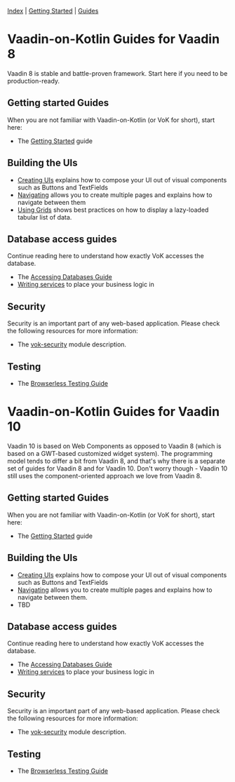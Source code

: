 [Index](index.html) | [Getting Started](gettingstarted.html) | [Guides](vok-guides.html)

# Vaadin-on-Kotlin Guides for Vaadin 8

Vaadin 8 is stable and battle-proven framework. Start here if you need to be production-ready.

## Getting started Guides

When you are not familiar with Vaadin-on-Kotlin (or VoK for short), start here:

* The [Getting Started](gettingstarted.md) guide

## Building the UIs

* [Creating UIs](creating_ui.md) explains how to compose your UI out of visual components such as Buttons and TextFields
* [Navigating](navigating.md) allows you to create multiple pages and explains how to navigate between them
* [Using Grids](grids.md) shows best practices on how to display a lazy-loaded tabular list of data.

## Database access guides

Continue reading here to understand how exactly VoK accesses the database.

* The [Accessing Databases Guide](databases.md)
* [Writing services](services.md) to place your business logic in

## Security

Security is an important part of any web-based application. Please check the following resources for more information:

* The [vok-security](https://github.com/mvysny/vaadin-on-kotlin/blob/master/vok-security/README.md) module description.

## Testing

* The [Browserless Testing Guide](https://github.com/mvysny/karibu-testing)

# Vaadin-on-Kotlin Guides for Vaadin 10

Vaadin 10 is based on Web Components as opposed to Vaadin 8 (which is based
on a GWT-based customized widget system). The programming model
tends to differ a bit from Vaadin 8, and that's why there is a separate set of guides
for Vaadin 8 and for Vaadin 10. Don't worry though - Vaadin 10 still uses the
component-oriented approach we love from Vaadin 8.

## Getting started Guides

When you are not familiar with Vaadin-on-Kotlin (or VoK for short), start here:

* The [Getting Started](gettingstarted-v10.md) guide

## Building the UIs

* [Creating UIs](creating_ui-v10.md) explains how to compose your UI out of visual components such as Buttons and TextFields
* [Navigating](https://vaadin.com/docs/v10/flow/routing/tutorial-routing-annotation.html)
  allows you to create multiple pages and explains how to navigate between them.
* TBD

## Database access guides

Continue reading here to understand how exactly VoK accesses the database.

* The [Accessing Databases Guide](databases-v10.md)
* [Writing services](services.md) to place your business logic in

## Security

Security is an important part of any web-based application. Please check the following resources for more information:

* The [vok-security](https://github.com/mvysny/vaadin-on-kotlin/blob/master/vok-security/README.md) module description.

## Testing

* The [Browserless Testing Guide](https://github.com/mvysny/karibu-testing)

